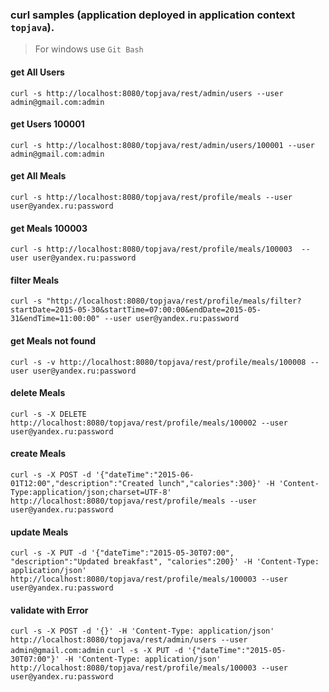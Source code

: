 ### curl samples (application deployed in application context `topjava`).
> For windows use `Git Bash`

#### get All Users
`curl -s http://localhost:8080/topjava/rest/admin/users --user admin@gmail.com:admin`

#### get Users 100001
`curl -s http://localhost:8080/topjava/rest/admin/users/100001 --user admin@gmail.com:admin`

#### get All Meals
`curl -s http://localhost:8080/topjava/rest/profile/meals --user user@yandex.ru:password`

#### get Meals 100003
`curl -s http://localhost:8080/topjava/rest/profile/meals/100003  --user user@yandex.ru:password`

#### filter Meals
`curl -s "http://localhost:8080/topjava/rest/profile/meals/filter?startDate=2015-05-30&startTime=07:00:00&endDate=2015-05-31&endTime=11:00:00" --user user@yandex.ru:password`

#### get Meals not found
`curl -s -v http://localhost:8080/topjava/rest/profile/meals/100008 --user user@yandex.ru:password`

#### delete Meals
`curl -s -X DELETE http://localhost:8080/topjava/rest/profile/meals/100002 --user user@yandex.ru:password`

#### create Meals
`curl -s -X POST -d '{"dateTime":"2015-06-01T12:00","description":"Created lunch","calories":300}' -H 'Content-Type:application/json;charset=UTF-8' http://localhost:8080/topjava/rest/profile/meals --user user@yandex.ru:password`

#### update Meals
`curl -s -X PUT -d '{"dateTime":"2015-05-30T07:00", "description":"Updated breakfast", "calories":200}' -H 'Content-Type: application/json' http://localhost:8080/topjava/rest/profile/meals/100003 --user user@yandex.ru:password`

#### validate with Error
`curl -s -X POST -d '{}' -H 'Content-Type: application/json' http://localhost:8080/topjava/rest/admin/users --user admin@gmail.com:admin`
`curl -s -X PUT -d '{"dateTime":"2015-05-30T07:00"}' -H 'Content-Type: application/json' http://localhost:8080/topjava/rest/profile/meals/100003 --user user@yandex.ru:password`